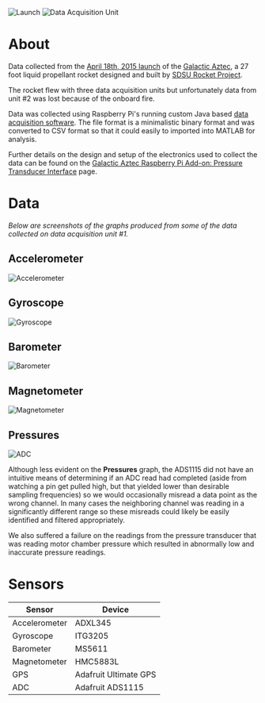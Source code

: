 ![Launch](artwork/launch.jpg?raw=true)
![Data Acquisition Unit](artwork/electronics.jpg?raw=true)

# About
Data collected from the [April 18th, 2015 launch] of the [Galactic Aztec], a 27 foot liquid propellant rocket designed and built by [SDSU Rocket Project].

The rocket flew with three data acquisition units but unfortunately data from unit #2 was lost because of the onboard fire.

Data was collected using Raspberry Pi's running custom Java based [data acquisition software]. The file format is a minimalistic binary format and was converted to CSV format so that it could easily to imported into MATLAB for analysis.

Further details on the design and setup of the electronics used to collect the data can be found on the [Galactic Aztec Raspberry Pi Add-on: Pressure Transducer Interface] page.


# Data
*Below are screenshots of the graphs produced from some of the data collected on data acquisition unit #1.*

## Accelerometer
![Accelerometer](artwork/accelerometer1.png?raw=true)

## Gyroscope
![Gyroscope](artwork/gyroscope1.png?raw=true)

## Barometer
![Barometer](artwork/barometer1.png?raw=true)

## Magnetometer
![Magnetometer](artwork/magnetometer1.png?raw=true)

## Pressures
![ADC](artwork/pressures1.png?raw=true)

Although less evident on the **Pressures** graph, the ADS1115 did not have an intuitive means of determining if an ADC read had completed (aside from watching a pin get pulled high, but that yielded lower than desirable sampling frequencies) so we would occasionally misread a data point as the wrong channel. In many cases the neighboring channel was reading in a significantly different range so these misreads could likely be easily identified and filtered appropriately.

We also suffered a failure on the readings from the pressure transducer that was reading motor chamber pressure which resulted in abnormally low and inaccurate pressure readings.


# Sensors
Sensor        | Device
--------------|-------
Accelerometer | ADXL345
Gyroscope     | ITG3205
Barometer     | MS5611
Magnetometer  | HMC5883L
GPS           | Adafruit Ultimate GPS
ADC           | Adafruit ADS1115


[April 18th, 2015 launch]: http://makezine.com/2015/07/29/meet-the-tech-and-techies-that-powered-a-high-speed-rocket/
[Galactic Aztec]: http://rocket.sdsu.edu/rockets
[SDSU Rocket Project]: http://rocket.sdsu.edu
[data acquisition software]: https://github.com/twyatt/sdsu-rocket
[Galactic Aztec Raspberry Pi Add-on: Pressure Transducer Interface]: https://raw.githubusercontent.com/twyatt/galactic-aztec-rpi-addon-pressure
